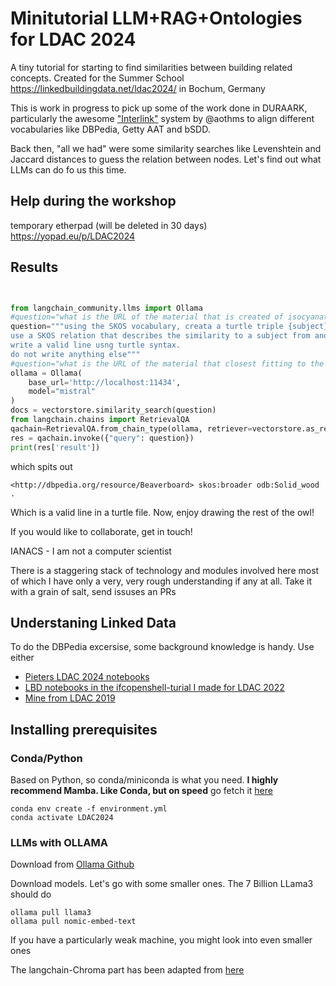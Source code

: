 

# Minitutorial LLM+RAG+Ontologies for LDAC 2024

A tiny tutorial for starting to find similarities between building related concepts. 
Created for the Summer School https://linkedbuildingdata.net/ldac2024/ in Bochum, Germany

This is work in progress to pick up some of the work done in DURAARK, particularly the awesome ["Interlink"]( https://github.com/DURAARK/interlink/)  system by @aothms to align different vocabularies like DBPedia, Getty AAT and bSDD.


Back then, "all we had" were some similarity searches like Levenshtein and Jaccard distances to guess the relation between nodes. Let's find out what LLMs can do fo us this time. 

## Help during the workshop
temporary etherpad (will be deleted in 30 days) https://yopad.eu/p/LDAC2024 

## Results

```Python


from langchain_community.llms import Ollama
#question="what is the URL of the material that is created of isocyanate and polyol resin"
question="""using the SKOS vocabulary, creata a turtle triple {subject} {predicate} {object} 
use a SKOS relation that describes the similarity to a subject from another vocabulary in the namespace odb: with a label 'Solid wood' / 'Glue-laminated timber board''
write a valid line usng turtle syntax.
do not write anything else"""
#question="what is the URL of the material that closest fitting to the category 'Wood' / 'Derived timber products' / '3- and 5-ply wood'? Only give the URL and a single digit that indicates how sure you are between 0.0 and 1.0"
ollama = Ollama(
    base_url='http://localhost:11434',
    model="mistral"
)
docs = vectorstore.similarity_search(question)
from langchain.chains import RetrievalQA
qachain=RetrievalQA.from_chain_type(ollama, retriever=vectorstore.as_retriever())
res = qachain.invoke({"query": question})
print(res['result'])
```

which spits out

```
<http://dbpedia.org/resource/Beaverboard> skos:broader odb:Solid_wood .
```

Which is a valid line in a turtle file. 
Now, enjoy drawing the rest of the owl! 

If you would like to collaborate, get in touch!


IANACS - I am not a computer scientist 


There is a staggering stack of technology and modules involved here most of which I have only a very, very rough understanding if any at all. Take it with a grain of salt, send issuses an PRs


## Understaning Linked Data

To do the DBPedia excersise, some background knowledge is handy.
Use either
- [Pieters LDAC 2024 notebooks ](https://github.com/SSoLDAC2024/handson-querying-and-interaction)
- [LBD notebooks in the ifcopenshell-turial I made for LDAC 2022](https://github.com/jakob-beetz/ifcopenshell-notebooks/tree/ldac-2022)    
- [Mine from LDAC 2019](https://github.com/jakob-beetz/SummerSchoolOfLDAC/)    

## Installing prerequisites

### Conda/Python
Based on Python, so conda/miniconda is what you need. **I highly recommend Mamba. Like Conda, but on speed** go fetch it [here](https://mamba.readthedocs.io/en/latest/installation/micromamba-installation.html)


```
conda env create -f environment.yml
conda activate LDAC2024
```

### LLMs with OLLAMA

Download from [Ollama Github](https://github.com/ollama/ollama)

Download models. Let's go with some smaller ones. The 7 Billion LLama3 should do

```
ollama pull llama3
ollama pull nomic-embed-text
```

If you have a particularly weak machine, you might look into even smaller ones


The langchain-Chroma part has been adapted from [here](https://github.com/ollama/ollama/blob/main/docs/tutorials/langchainpy.md)


